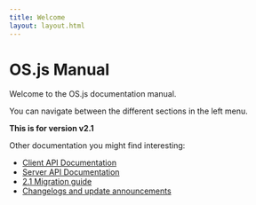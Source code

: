 ```yaml
---
title: Welcome
layout: layout.html
---
```


# OS.js Manual

Welcome to the OS.js documentation manual.

You can navigate between the different sections in the left menu.

**This is for version v2.1**

Other documentation you might find interesting:

- [Client API Documentation](https://api.os-js.org/client)
- [Server API Documentation](https://api.os-js.org/server)
- [2.1 Migration guide](http://discourse.os-js.org/t/update-version-bump-2-1-0/142)
- [Changelogs and update announcements](http://discourse.os-js.org/)
